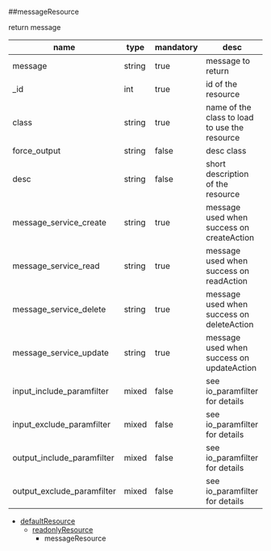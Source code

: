 ##messageResource

return message

|name|type|mandatory|desc|
|----|----|----|----|
|message|string|true|message to return|
|_id|int|true|id of the resource|
|class|string|true|name of the class to load to use the resource|
|force_output|string|false|desc class|
|desc|string|false|short description of the resource|
|message_service_create|string|true|message used when success on createAction|
|message_service_read|string|true|message used when success on readAction|
|message_service_delete|string|true|message used when success on deleteAction|
|message_service_update|string|true|message used when success on updateAction|
|input_include_paramfilter|mixed|false|see io_paramfilter for details|
|input_exclude_paramfilter|mixed|false|see io_paramfilter for details|
|output_include_paramfilter|mixed|false|see io_paramfilter for details|
|output_exclude_paramfilter|mixed|false|see io_paramfilter for details|
* [defaultResource](Resources_defaultResource)
  * [readonlyResource](Resources_readonlyResource)
    * messageResource
